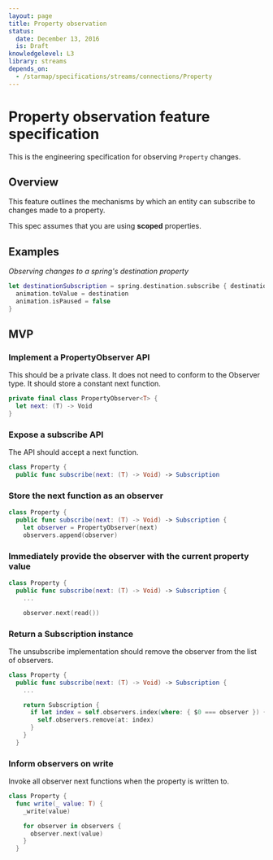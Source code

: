 ```yaml
---
layout: page
title: Property observation
status:
  date: December 13, 2016
  is: Draft
knowledgelevel: L3
library: streams
depends_on:
  - /starmap/specifications/streams/connections/Property
---
```


# Property observation feature specification

This is the engineering specification for observing `Property` changes.

## Overview

This feature outlines the mechanisms by which an entity can subscribe to changes made to a property.

This spec assumes that you are using **scoped** properties.

## Examples

*Observing changes to a spring's destination property*

```swift
let destinationSubscription = spring.destination.subscribe { destination in
  animation.toValue = destination
  animation.isPaused = false
}
```

## MVP

### Implement a PropertyObserver API

This should be a private class. It does not need to conform to the Observer type. It should store
a constant next function.

```swift
private final class PropertyObserver<T> {
  let next: (T) -> Void
}
```

### Expose a subscribe API

The API should accept a next function.

```swift
class Property {
  public func subscribe(next: (T) -> Void) -> Subscription
```

### Store the next function as an observer

```swift
class Property {
  public func subscribe(next: (T) -> Void) -> Subscription {
    let observer = PropertyObserver(next)
    observers.append(observer)
```

### Immediately provide the observer with the current property value

```swift
class Property {
  public func subscribe(next: (T) -> Void) -> Subscription {
    ...

    observer.next(read())
```

### Return a Subscription instance

The unsubscribe implementation should remove the observer from the list of observers.

```swift
class Property {
  public func subscribe(next: (T) -> Void) -> Subscription {
    ...

    return Subscription {
      if let index = self.observers.index(where: { $0 === observer }) {
        self.observers.remove(at: index)
      }
    }
  }
```

### Inform observers on write

Invoke all observer next functions when the property is written to.

```swift
class Property {
  func write(_ value: T) {
    _write(value)

    for observer in observers {
      observer.next(value)
    }
  }
```
